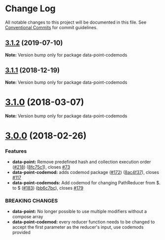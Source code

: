 # Change Log

All notable changes to this project will be documented in this file.
See [Conventional Commits](https://conventionalcommits.org) for commit guidelines.

<a name="3.1.2"></a>
## [3.1.2](https://github.com/ViacomInc/data-point/tree/master/packages/data-point-codemods/compare/data-point-codemods@3.1.2-0...data-point-codemods@3.1.2) (2019-07-10)




**Note:** Version bump only for package data-point-codemods

<a name="3.1.1"></a>
## [3.1.1](https://github.com/ViacomInc/data-point/compare/data-point-codemods@3.1.1-0...data-point-codemods@3.1.1) (2018-12-19)




**Note:** Version bump only for package data-point-codemods

<a name="3.1.0"></a>
# [3.1.0](https://github.com/ViacomInc/data-point/compare/v3.0.0...v3.1.0) (2018-03-07)




**Note:** Version bump only for package data-point-codemods

<a name="3.0.0"></a>
# [3.0.0](https://github.com/ViacomInc/data-point/compare/v2.0.0...v3.0.0) (2018-02-26)


### Features

* **data-point:** Remove predefined hash and collection execution order ([#218](https://github.com/ViacomInc/data-point/issues/218)) ([8fc75c1](https://github.com/ViacomInc/data-point/commit/8fc75c1)), closes [#73](https://github.com/ViacomInc/data-point/issues/73)
* **data-point-codemod:** adds codemod package ([#172](https://github.com/ViacomInc/data-point/issues/172)) ([8ac4f37](https://github.com/ViacomInc/data-point/commit/8ac4f37)), closes [#117](https://github.com/ViacomInc/data-point/issues/117)
* **data-point-codemods:** Add codemod for changing PathReducer from $. to $ ([#183](https://github.com/ViacomInc/data-point/issues/183)) ([bb6c7bc](https://github.com/ViacomInc/data-point/commit/bb6c7bc)), closes [#179](https://github.com/ViacomInc/data-point/issues/179)


### BREAKING CHANGES

* **data-point:** No longer possible to use multiple modifiers without a compose array
* **data-point-codemod:** every reducer function needs to be changed to accept the first parameter as the
reducer's input, use codemods provided
